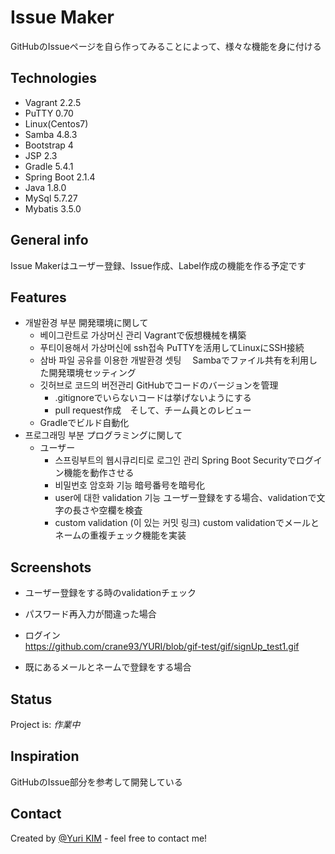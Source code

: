 # Issue Maker
GitHubのIssueページを自ら作ってみることによって、様々な機能を身に付ける


## Technologies
* Vagrant 2.2.5
* PuTTY 0.70
* Linux(Centos7)
* Samba 4.8.3
* Bootstrap 4
* JSP 2.3
* Gradle 5.4.1
* Spring Boot 2.1.4
* Java 1.8.0
* MySql 5.7.27
* Mybatis 3.5.0

## General info
Issue Makerはユーザー登録、Issue作成、Label作成の機能を作る予定です

## Features
* 개발환경 부분 開発環境に関して
  * 베이그란트로 가상머신 관리 Vagrantで仮想機械を構築
  * 푸티이용해서 가상머신에 ssh접속 PuTTYを活用してLinuxにSSH接続
  * 삼바 파일 공유를 이용한 개발환경 셋팅　 Sambaでファイル共有を利用した開発環境セッティング
  * 깃허브로 코드의 버전관리 GitHubでコードのバージョンを管理
    * .gitignoreでいらないコードは挙げないようにする
    * pull request作成　そして、チーム員とのレビュー
  * Gradleでビルド自動化
* 프로그래밍 부분 プログラミングに関して
  * ユーザー
    * 스프링부트의 웹시큐리티로 로그인 관리 Spring Boot Securityでログイン機能を動作させる
    * 비밀번호 암호화 기능   暗号番号を暗号化
    * user에 대한 validation 기능  ユーザー登録をする場合、validationで文字の長さや空欄を検査
    * custom validation (이 있는 커밋 링크)  custom validationでメールとネームの重複チェック機能を実装
  
## Screenshots
* ユーザー登録をする時のvalidationチェック

* パスワード再入力が間違った場合

* ログイン  
https://github.com/crane93/YURI/blob/gif-test/gif/signUp_test1.gif

* 既にあるメールとネームで登録をする場合

## Status
Project is: _作業中_

## Inspiration
GitHubのIssue部分を参考して開発している

## Contact
Created by [@Yuri KIM](https://www.flynerd.pl/) - feel free to contact me!

